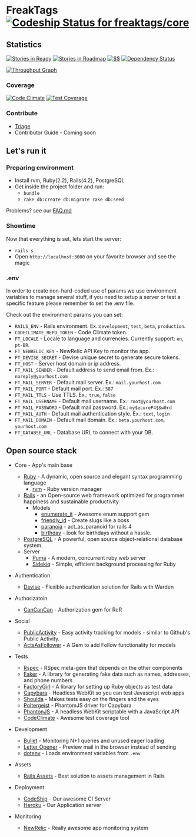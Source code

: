 FreakTags [![Codeship Status for freaktags/core](https://img.shields.io/codeship/55647cb0-2fe7-0132-1216-3ad622bf587e/master.svg?style=flat)](https://codeship.io/projects/39670)
====

## Statistics
[![Stories in Ready](https://badge.waffle.io/freaktags/core.png?label=ready&title=Ready)](https://waffle.io/freaktags/core)
[![Stories in Roadmap](https://badge.waffle.io/freaktags/core.png?label=roadmap&title=Roadmap)](https://waffle.io/freaktags/core)
[![$$](http://img.shields.io/gratipay/marceloboeira.svg?style=flat)](https://gratipay.com/marceloboeira/)
[![Dependency Status](https://gemnasium.com/freaktags/core.svg)](https://gemnasium.com/freaktags/core)

[![Throughput Graph](https://graphs.waffle.io/freaktags/core/throughput.svg)](https://waffle.io/freaktags/core/metrics)

### Coverage

[![Code Climate](https://codeclimate.com/github/freaktags/core/badges/gpa.svg)](https://codeclimate.com/github/freaktags/core)
[![Test Coverage](https://codeclimate.com/github/freaktags/core/badges/coverage.svg)](https://codeclimate.com/github/freaktags/core)

### Contribute

* [Triage](http://www.codetriage.com/freaktags/core)
* Contributor Guide - Coming soon

## Let's run it

### Preparing environment

* Install rvm, Ruby(2.2), Rails(4.2), PostgreSQL
* Get inside the project folder and run:
  * `bundle`
  * `rake db:create db:migrate rake db:seed`

Problems? see our [FAQ.md](https://github.com/freaktags/core/blob/master/FAQ.md)

### Showtime

Now that everything is set, lets start the server:

  * `rails s`
  * Open `http://localhost:3000` on your favorite browser and see the magic


### .env

In order to create non-hard-coded use of params we use environment variables to manage several stuff, if you need to setup a server or test a specific feature please remember to set the .env file.

Check out the environment params you can set:

* `RAILS_ENV` - Rails environment. Ex.:`development`, `test`, `beta`, `production`.
* `CODECLIMATE_REPO_TOKEN` - Code Climate token.
* `FT_LOCALE` - Locale to language and currencies. Currently support: `en`, `pt-BR`.
* `FT_NEWRELIC_KEY` - NewRelic API Key to monitor the app.
* `FT_DEVISE_SECRET` - Devise unique secret to generate secure tokens.
* `FT_HOST` - Server host domain or ip address.
* `FT_MAIL_SENDER` - Default address to send email from. Ex.: `noreply@yourhost.com`
* `FT_MAIL_SERVER` - Default mail server. Ex.: `mail.yourhost.com`
* `FT_MAIL_PORT` - Default mail port. Ex.: `587`
* `FT_MAIL_TTLS` - Use TTLS. Ex.: `true`, `false`
* `FT_MAIL_USERNAME` - Default mail username. Ex.: `root@yourhost.com`
* `FT_MAIL_PASSWORD` - Default mail password. Ex.: `my$ecureP4$$w0rd`
* `FT_MAIL_AUTH` - Default mail authentication style. Ex.: `text`, `login`
* `FT_MAIL_DOMAIN` - Default mail domain. Ex.: `beta.yourhost.com`, `yourhost.com`
* `FT_DATABSE_URL` - Database URL to connect with your DB.


## Open source stack

  * Core - App's main base
    * [Ruby](https://www.ruby-lang.org) - A dynamic, open source and elegant syntax programming language
      * [rvm](http://rvm.io) - Ruby version manager
    * [Rails](http://rubyonrails.org) - an Open-source web framework optimized for programmer happiness and sustainable productivity
      * Models
        * [enumerate_it](https://github.com/cassiomarques/enumerate_it) - Awesome enum support gem
        * [friendly_id](https://github.com/norman/friendly_id) - Create slugs like a boss
        * [paranoia](https://github.com/radar/paranoia) - act_as_paranoid for rails 4
        * [birthday](https://github.com/railslove/birthday) - look for birthdays without a hassle.
    * [PostgreSQL](http://www.postgresql.org) -  A powerful, open source object-relational database system.
    * Server
      * [Puma](http://puma.io) - A modern, concurrent ruby web server
      * [Sidekiq](http://sidekiq.org) - Simple, efficient background processing for Ruby
  * Authentication
    * [Devise](https://github.com/plataformatec/devise) - Flexible authentication solution for Rails with Warden
  * Authorizatoin
    * [CanCanCan](https://github.com/CanCanCommunity/cancancan) - Authorization gem for RoR
  * Social
    * [PublicActivity](https://github.com/pokonski/public_activity) - Easy activity tracking for models - similar to Github's Public Activity.
    * [ActsAsFollower](https://github.com/tcocca/acts_as_follower) - A Gem to add Follow functionality for models

  * Tests
    * [Rspec](https://github.com/rspec/rspec) - RSpec meta-gem that depends on the other components
    * [Faker](https://github.com/stympy/faker) - A library for generating fake data such as names, addresses, and phone numbers
    * [FactoryGirl](https://github.com/thoughtbot/factory_girl) - A library for setting up Ruby objects as test data
    * [Capybara](https://github.com/thoughtbot/capybara-webkit) - Headless WebKit so you can test Javascript web apps
    * [Shoulda](https://github.com/thoughtbot/shoulda) - Makes tests easy on the fingers and the eyes
    * [Poltergeist](https://github.com/teampoltergeist/poltergeist) -  PhantomJS driver for Capybara
    * [PhantonJS](http://phantomjs.org) - A headless WebKit scriptable with a JavaScript API
    * [CodeClimate](http://codeclimate.com) - Awesome test coverage tool
  * Development
    * [Bullet](https://github.com/flyerhzm/bullet) - Monitoring N+1 queries and unused eager loading
    * [Letter Opener](https://github.com/ryanb/letter_opener) - Preview mail in the browser instead of sending
    * [dotenv](https://github.com/bkeepers/dotenv) - Loads environment variables from `.env`
  * Assets
    * [Rails Assets](http://rails-assets.org) - Best solution to assets management in Rails
  * Deployment
    * [CodeShip](http://codeship.io) - Our awesome CI Server
    * [Heroku](http://heroku.com) - Our Application server
  * Monitoring
    * [NewRelic](http://newrelic.com) - Really awesome app monitoring system
